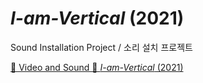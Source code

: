 # *I-am-Vertical* (2021)

Sound Installation Project / 소리 설치 프로젝트

[📼 Video and Sound 📢 *I-am-Vertical* (2021)](https://youtube.com/shorts/WCrubkONHug?feature=share)
